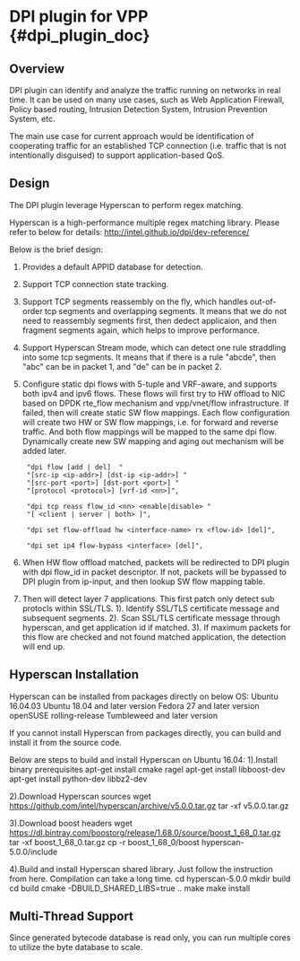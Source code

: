 # DPI plugin for VPP    {#dpi_plugin_doc}

## Overview

DPI plugin can identify and analyze the traffic running on networks in real time.
It can be used on many use cases, such as Web Application Firewall,
Policy based routing, Intrusion Detection System, Intrusion Prevention System, etc.

The main use case for current approach would be identification of cooperating traffic 
for an established TCP connection (i.e. traffic that is not intentionally disguised) 
to support application-based QoS.


## Design

The DPI plugin leverage Hyperscan to perform regex matching.

Hyperscan is a high-performance multiple regex matching library.
Please refer to below for details:
http://intel.github.io/dpi/dev-reference/

Below is the brief design:

1. Provides a default APPID database for detection.

2. Support TCP connection state tracking.

3. Support TCP segments reassembly on the fly, which handles out-of-order tcp segments and overlapping segments.
   It means that we do not need to reassembly segments first, then dedect applicaion, 
   and then fragment segments again, which helps to improve performance.

4. Support Hyperscan Stream mode, which can detect one rule straddling into some tcp segments.
   It means that if there is a rule "abcde", then "abc" can be in packet 1, 
   and "de" can be in packet 2.

5. Configure static dpi flows with 5-tuple and VRF-aware, and supports both ipv4 and ipv6 flows.
   These flows will first try to HW offload to NIC based on DPDK rte_flow mechanism
   and vpp/vnet/flow infrastructure.
   If failed, then will create static SW flow mappings.
   Each flow configuration will create two HW or SW flow mappings, i.e. for forward and reverse traffic.
   And both flow mappings will be mapped to the same dpi flow.
   Dynamically create new SW mapping and aging out mechanism will be added later.

        "dpi flow [add | del]  "
        "[src-ip <ip-addr>] [dst-ip <ip-addr>] "
        "[src-port <port>] [dst-port <port>] "
        "[protocol <protocol>] [vrf-id <nn>]",
        
        "dpi tcp reass flow_id <nn> <enable|disable> "
        "[ <client | server | both> ]",

        "dpi set flow-offload hw <interface-name> rx <flow-id> [del]",

        "dpi set ip4 flow-bypass <interface> [del]",

6. When HW flow offload matched, packets will be redirected to DPI plugin with dpi flow_id in packet descriptor.
   If not, packets will be bypassed to DPI plugin from ip-input, and then lookup SW flow mapping table.

7. Then will detect layer 7 applications.
   This first patch only detect sub protocls within SSL/TLS.
   1). Identify SSL/TLS certificate message and subsequent segments.
   2). Scan SSL/TLS certificate message through hyperscan, and get application id if matched.
   3). If maximum packets for this flow are checked and not found matched application, the detection will end up.


## Hyperscan Installation

Hyperscan can be installed from packages directly on below OS:
  Ubuntu 16.04.03
  Ubuntu 18.04 and later version
  Fedora 27 and later version
  openSUSE rolling-release Tumbleweed and later version

If you cannot install Hyperscan from packages directly,
you can build and install it from the source code.

Below are steps to build and install Hyperscan on Ubuntu 16.04:
1).Install binary prerequisites
apt-get install cmake ragel
apt-get install libboost-dev
apt-get install python-dev libbz2-dev

2).Download Hyperscan sources
wget https://github.com/intel/hyperscan/archive/v5.0.0.tar.gz
tar -xf v5.0.0.tar.gz

3).Download boost headers
wget https://dl.bintray.com/boostorg/release/1.68.0/source/boost_1_68_0.tar.gz
tar -xf boost_1_68_0.tar.gz
cp -r boost_1_68_0/boost hyperscan-5.0.0/include

4).Build and install Hyperscan shared library.
   Just follow the instruction from here. Compilation can take a long time.
cd hyperscan-5.0.0
mkdir build
cd build
cmake -DBUILD_SHARED_LIBS=true ..
make
make install

## Multi-Thread Support
Since generated bytecode database is read only, you can run multiple cores
to utilize the byte database to scale.




